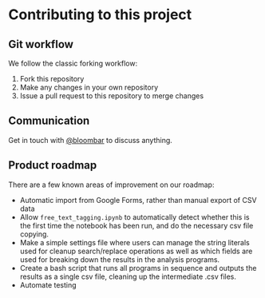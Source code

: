 # Contributing to this project

## Git workflow
We follow the classic forking workflow:
1. Fork this repository
2. Make any changes in your own repository
3. Issue a pull request to this repository to merge changes

## Communication
Get in touch with [@bloombar](https://github.com/bloombar) to discuss anything.

## Product roadmap
There are a few known areas of improvement on our roadmap:
- Automatic import from Google Forms, rather than manual export of CSV data
- Allow `free_text_tagging.ipynb` to automatically detect whether this is the first time the notebook has been run, and do the necessary csv file copying.
- Make a simple settings file where users can manage the string literals used for cleanup search/replace operations as well as which fields are used for breaking down the results in the analysis programs.
- Create a bash script that runs all programs in sequence and outputs the results as a single csv file, cleaning up the intermediate .csv files.
- Automate testing
